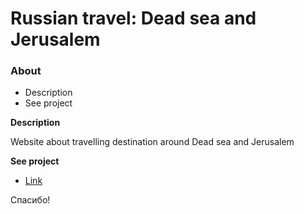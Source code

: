 # Russian travel: Dead sea and Jerusalem

### About
* Description
* See project

**Description**

Website about travelling destination around Dead sea and Jerusalem

**See project**

* [Link](https://annaryabko.github.io/russian-travel/index.html)

Спасибо!